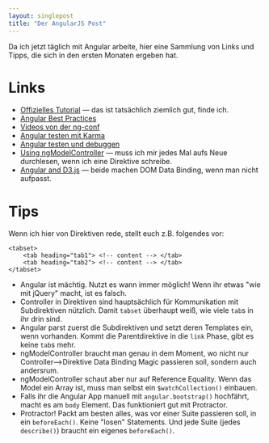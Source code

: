 ```yaml
---
layout: singlepost
title: "Der AngularJS Post"
---
```


Da ich jetzt täglich mit Angular arbeite, hier eine Sammlung von Links und Tipps, die sich in den ersten Monaten ergeben hat.

# Links

* [Offizielles Tutorial](https://docs.angularjs.org/tutorial) — das ist tatsächlich ziemlich gut, finde ich.
* [Angular Best Practices](https://www.youtube.com/watch?v=ZhfUv0spHCY)
* [Videos von der ng-conf](https://www.youtube.com/user/ngconfvideos)
* [Angular testen mit Karma](http://www.yearofmoo.com/2013/01/full-spectrum-testing-with-angularjs-and-karma.html)
* [Angular testen und debuggen](http://www.yearofmoo.com/2013/09/advanced-testing-and-debugging-in-angularjs.html)
* [Using ngModelController](http://www.chroder.com/2014/02/01/using-ngmodelcontroller-with-custom-directives/) — muss ich mir jedes Mal aufs Neue durchlesen, wenn ich eine Direktive schreibe.
* [Angular and D3.js](http://alexandros.resin.io/angular-d3-svg/) — beide machen DOM Data Binding, wenn man nicht aufpasst.

# Tips

Wenn ich hier von Direktiven rede, stellt euch z.B. folgendes vor:

    <tabset>
        <tab heading="tab1"> <!-- content --> </tab>
        <tab heading="tab2"> <!-- content --> </tab>
    </tabset>

* Angular ist mächtig. Nutzt es wann immer möglich! Wenn ihr etwas "wie mit jQuery" macht, ist es falsch.
* Controller in Direktiven sind hauptsächlich für Kommunikation mit Subdirektiven nützlich. Damit ``tabset`` überhaupt weiß, wie viele ``tab``s in ihr drin sind.
* Angular parst zuerst die Subdirektiven und setzt deren Templates ein, wenn vorhanden. Kommt die Parentdirektive in die ``link`` Phase, gibt es keine ``tab``s mehr.
* ngModelController braucht man genau in dem Moment, wo nicht nur Controller-->Direktive Data Binding Magic passieren soll, sondern auch andersrum.
* ngModelController schaut aber nur auf Reference Equality. Wenn das Model ein Array ist, muss man selbst ein ``$watchCollection()`` einbauen.
* Falls ihr die Angular App manuell mit ``angular.bootstrap()`` hochfährt, macht es am ``body`` Element. Das funktioniert gut mit Protractor.
* Protractor! Packt am besten alles, was vor einer Suite passieren soll, in ein ``beforeEach()``. Keine "losen" Statements. Und jede Suite (jedes ``describe()``) braucht ein eigenes ``beforeEach()``.
